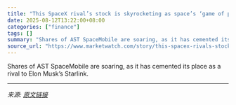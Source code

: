 ```yaml
---
title: "This SpaceX rival’s stock is skyrocketing as space’s ‘game of phones’ heats up"
date: 2025-08-12T13:22:00+08:00
categories: ["finance"]
tags: []
summary: "Shares of AST SpaceMobile are soaring, as it has cemented its place as a rival to Elon Musk’s Starlink."
source_url: "https://www.marketwatch.com/story/this-spacex-rivals-stock-is-skyrocketing-as-spaces-game-of-phones-heats-up-8779337c?mod=mw_rss_topstories"
---
```


Shares of AST SpaceMobile are soaring, as it has cemented its place as a rival to Elon Musk’s Starlink.

---

*来源: [原文链接](https://www.marketwatch.com/story/this-spacex-rivals-stock-is-skyrocketing-as-spaces-game-of-phones-heats-up-8779337c?mod=mw_rss_topstories)*
